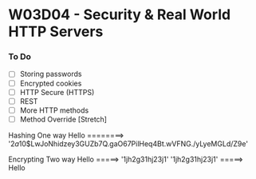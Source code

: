 # W03D04 - Security & Real World HTTP Servers

### To Do

- [ ] Storing passwords
- [ ] Encrypted cookies
- [ ] HTTP Secure (HTTPS)
- [ ] REST
- [ ] More HTTP methods
- [ ] Method Override [Stretch]

Hashing
One way
Hello ========> '$2a$10$LwJoNhidzey3GUZb7Q.gaO67PilHeq4Bt.wVFNG./yLyeMGLd/Z9e'

Encrypting
Two way
Hello =====> '1jh2g31hj23j1'
'1jh2g31hj23j1' =====> Hello
